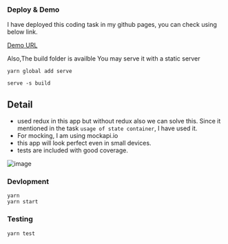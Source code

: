 
### Deploy & Demo
I have deployed this coding task in my github pages, you can check using below link.

[Demo URL](https://jobemichael.github.io/)

Also,The build folder is availble
You may serve it with a static server

```
yarn global add serve

serve -s build

```

## Detail
- used redux in this app but without redux also we can solve this. Since it mentioned in the task `usage of state container`, I have used it.
- For mocking, I am using mockapi.io
- this app will look perfect even in small devices.
- tests are included with good coverage.

![image](https://user-images.githubusercontent.com/15656480/79116515-fbb21e00-7d88-11ea-9f3a-e5468db2e6e4.png)

### Devlopment
```
yarn
yarn start
```

### Testing
```
yarn test
```


